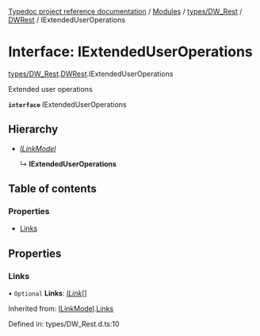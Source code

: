 [Typedoc project reference documentation](../README.md) / [Modules](../modules.md) / [types/DW_Rest](../modules/types_dw_rest.md) / [DWRest](../modules/types_dw_rest.dwrest.md) / IExtendedUserOperations

# Interface: IExtendedUserOperations

[types/DW_Rest](../modules/types_dw_rest.md).[DWRest](../modules/types_dw_rest.dwrest.md).IExtendedUserOperations

Extended user operations

**`interface`** IExtendedUserOperations

## Hierarchy

* [*ILinkModel*](types_dw_rest.dwrest.ilinkmodel.md)

  ↳ **IExtendedUserOperations**

## Table of contents

### Properties

- [Links](types_dw_rest.dwrest.iextendeduseroperations.md#links)

## Properties

### Links

• `Optional` **Links**: [*ILink*](types_dw_rest.dwrest.ilink.md)[]

Inherited from: [ILinkModel](types_dw_rest.dwrest.ilinkmodel.md).[Links](types_dw_rest.dwrest.ilinkmodel.md#links)

Defined in: types/DW_Rest.d.ts:10
